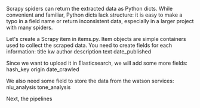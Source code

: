 Scrapy spiders can return the extracted data as Python dicts. While convenient and familiar, Python dicts lack structure: it is easy to make a typo in a field name or return inconsistent data, especially in a larger project with many spiders.

Let's create a Scrapy item in items.py. Item objects are simple containers used to collect the scraped data.
You need to create fields for each information:
    title
    kw
    author
    description
    text
    date_published

Since we want to upload it in Elasticsearch, we will add some more fields:
    hash_key
    origin
    date_crawled

We also need some field to store the data from the watson services:
    nlu_analysis
    tone_analysis

Next, the pipelines
